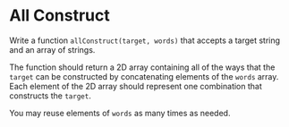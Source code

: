 # All Construct

Write a function `allConstruct(target, words)` that accepts a target string and
an array of strings.

The function should return a 2D array containing all of the ways that the
`target` can be constructed by concatenating elements of the `words` array. Each
element of the 2D array should represent one combination that constructs the
`target`.

You may reuse elements of `words` as many times as needed.
